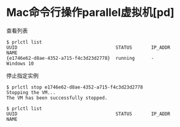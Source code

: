# Mac命令行操作parallel虚拟机[pd]

查看列表

```console
$ prlctl list
UUID                                    STATUS       IP_ADDR         NAME
{e1746e62-d8ae-4352-a715-f4c3d23d2778}  running      -               Windows 10
```

停止指定实例

```console
$ prlctl stop e1746e62-d8ae-4352-a715-f4c3d23d2778
Stopping the VM...
The VM has been successfully stopped.

$ prlctl list
UUID                                    STATUS       IP_ADDR         NAME
```
